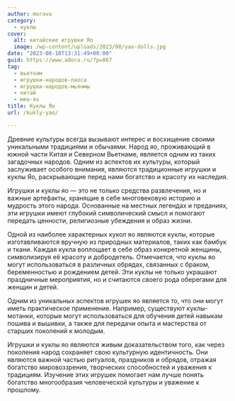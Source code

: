 ```yaml
---
author: morava
category:
  - куклы
cover:
  alt: китайские игрушки Яо
  image: /wp-content/uploads/2023/08/yao-dolls.jpg
date: "2023-08-18T13:31:49+00:00"
guid: https://www.adora.ru/?p=867
tag:
  - вьетнам
  - игрушки-народов-лаоса
  - игрушки-народов-мьянмы
  - китай
  - мяо-яо
title: Kуклы Яо
url: /kukly-yao/

---
```

Древние культуры всегда вызывают интерес и восхищение своими уникальными традициями и обычаями. Народ яо, проживающий в южной части Китая и Северном Вьетнаме, является одним из таких загадочных народов. Одним из аспектов их культуры, который заслуживает особого внимания, являются традиционные игрушки и куклы Яо, раскрывающие перед нами богатство и красоту их наследия.

Игрушки и куклы яо — это не только средства развлечения, но и важные артефакты, хранящие в себе многовековую историю и мудрость этого народа. Основанные на местных легендах и преданиях, эти игрушки имеют глубокий символический смысл и помогают передать ценности, религиозные убеждения и образ жизни.

Одной из наиболее характерных кукол яо являются куклы, которые изготавливаются вручную из природных материалов, таких как бамбук и ткани. Каждая кукла воплощает в себе образ конкретной женщины, символизируя её красоту и добродетель. Отмечается, что куклы яо могут использоваться в различных обрядах, связанных с браком, беременностью и рождением детей. Эти куклы не только украшают праздничные мероприятия, но и считаются своего рода оберегами для женщин и детей.

Одним из уникальных аспектов игрушек яо является то, что они могут иметь практическое применение. Например, существуют куклы-мотанки, которые могут использоваться для обучения детей навыкам пошива и вышивки, а также для передачи опыта и мастерства от старших поколений к молодым.

Игрушки и куклы яо являются живым доказательством того, как через поколения народ сохраняет свою культурную идентичность. Они являются важной частью ритуалов, праздников и обрядов, отражая богатство мировоззрения, творческих способностей и уважения к традициям. Изучение этих игрушек помогает нам лучше понять богатство многообразия человеческой культуры и уважение к прошлому.
